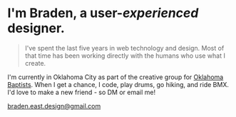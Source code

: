 # I'm Braden, a user-<em>experienced</em> designer.

> I've spent the last five years in web technology and design. Most of that time has been working directly with the humans who use what I create.

I'm currently in Oklahoma City as part of the creative group for [Oklahoma Baptists](https://www.oklahomabaptists.org). When I get a chance, I code, play drums, go hiking, and ride BMX. I'd love to make a new friend - so DM or email me!

[braden.east.design@gmail.com](mailto:braden.east.design@gmail.com)